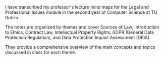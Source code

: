 I have transcribed my professor's lecture mind maps for the Legal and Professional Issues module in the second year of Computer Science at TU Dublin. 

The notes are organized by themes and cover Sources of Law, Introduction to Ethics, Contract Law, Intellectual Property Rights, GDPR (General Data Protection Regulation), and Data Protection Impact Assessment (DPIA). 

They provide a comprehensive overview of the main concepts and topics discussed in class for each theme.
